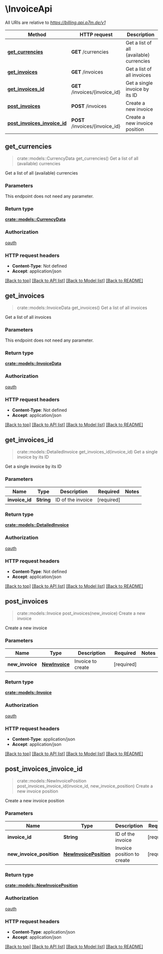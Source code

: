 # \InvoiceApi

All URIs are relative to *https://billing.api.p7m.de/v1*

Method | HTTP request | Description
------------- | ------------- | -------------
[**get_currencies**](InvoiceApi.md#get_currencies) | **GET** /currencies | Get a list of all (available) currencies
[**get_invoices**](InvoiceApi.md#get_invoices) | **GET** /invoices | Get a list of all invoices
[**get_invoices_id**](InvoiceApi.md#get_invoices_id) | **GET** /invoices/{invoice_id} | Get a single invoice by its ID
[**post_invoices**](InvoiceApi.md#post_invoices) | **POST** /invoices | Create a new invoice
[**post_invoices_invoice_id**](InvoiceApi.md#post_invoices_invoice_id) | **POST** /invoices/{invoice_id} | Create a new invoice position



## get_currencies

> crate::models::CurrencyData get_currencies()
Get a list of all (available) currencies

Get a list of all (available) currencies

### Parameters

This endpoint does not need any parameter.

### Return type

[**crate::models::CurrencyData**](CurrencyData.md)

### Authorization

[oauth](../README.md#oauth)

### HTTP request headers

- **Content-Type**: Not defined
- **Accept**: application/json

[[Back to top]](#) [[Back to API list]](../README.md#documentation-for-api-endpoints) [[Back to Model list]](../README.md#documentation-for-models) [[Back to README]](../README.md)


## get_invoices

> crate::models::InvoiceData get_invoices()
Get a list of all invoices

Get a list of all invoices

### Parameters

This endpoint does not need any parameter.

### Return type

[**crate::models::InvoiceData**](InvoiceData.md)

### Authorization

[oauth](../README.md#oauth)

### HTTP request headers

- **Content-Type**: Not defined
- **Accept**: application/json

[[Back to top]](#) [[Back to API list]](../README.md#documentation-for-api-endpoints) [[Back to Model list]](../README.md#documentation-for-models) [[Back to README]](../README.md)


## get_invoices_id

> crate::models::DetailedInvoice get_invoices_id(invoice_id)
Get a single invoice by its ID

Get a single invoice by its ID

### Parameters


Name | Type | Description  | Required | Notes
------------- | ------------- | ------------- | ------------- | -------------
**invoice_id** | **String** | ID of the invoice | [required] |

### Return type

[**crate::models::DetailedInvoice**](DetailedInvoice.md)

### Authorization

[oauth](../README.md#oauth)

### HTTP request headers

- **Content-Type**: Not defined
- **Accept**: application/json

[[Back to top]](#) [[Back to API list]](../README.md#documentation-for-api-endpoints) [[Back to Model list]](../README.md#documentation-for-models) [[Back to README]](../README.md)


## post_invoices

> crate::models::Invoice post_invoices(new_invoice)
Create a new invoice

Create a new invoice

### Parameters


Name | Type | Description  | Required | Notes
------------- | ------------- | ------------- | ------------- | -------------
**new_invoice** | [**NewInvoice**](NewInvoice.md) | Invoice to create | [required] |

### Return type

[**crate::models::Invoice**](Invoice.md)

### Authorization

[oauth](../README.md#oauth)

### HTTP request headers

- **Content-Type**: application/json
- **Accept**: application/json

[[Back to top]](#) [[Back to API list]](../README.md#documentation-for-api-endpoints) [[Back to Model list]](../README.md#documentation-for-models) [[Back to README]](../README.md)


## post_invoices_invoice_id

> crate::models::NewInvoicePosition post_invoices_invoice_id(invoice_id, new_invoice_position)
Create a new invoice position

Create a new invoice position

### Parameters


Name | Type | Description  | Required | Notes
------------- | ------------- | ------------- | ------------- | -------------
**invoice_id** | **String** | ID of the invoice | [required] |
**new_invoice_position** | [**NewInvoicePosition**](NewInvoicePosition.md) | Invoice position to create | [required] |

### Return type

[**crate::models::NewInvoicePosition**](NewInvoicePosition.md)

### Authorization

[oauth](../README.md#oauth)

### HTTP request headers

- **Content-Type**: application/json
- **Accept**: application/json

[[Back to top]](#) [[Back to API list]](../README.md#documentation-for-api-endpoints) [[Back to Model list]](../README.md#documentation-for-models) [[Back to README]](../README.md)

